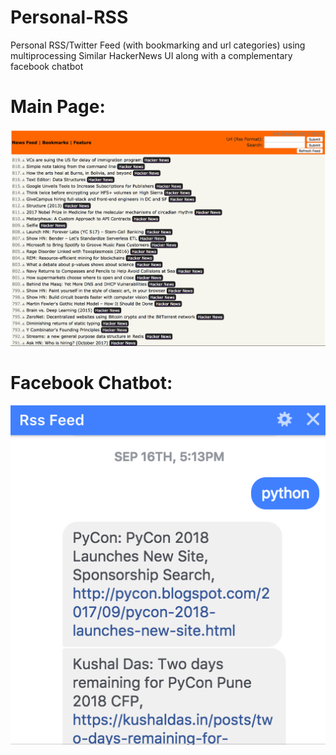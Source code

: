 # Personal-RSS
Personal RSS/Twitter Feed (with bookmarking and url categories) using multiprocessing
Similar HackerNews UI along with a complementary facebook chatbot
# Main Page:
![ScreenShot](https://github.com/duggalr2/Personal-RSS/blob/master/homepage.png)
# Facebook Chatbot:
![ScreenShot](https://github.com/duggalr2/Personal-RSS/blob/master/fb_chatbot.png)
